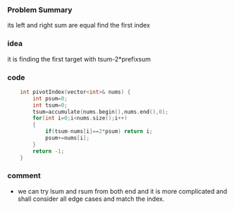 ### Problem Summary
its left and right sum are equal
find the first index

### idea
it is finding the first target with tsum-2*prefixsum

### code
```cpp
    int pivotIndex(vector<int>& nums) {
        int psum=0;
        int tsum=0;
        tsum=accumulate(nums.begin(),nums.end(),0);
        for(int i=0;i<nums.size();i++)
        {
            if(tsum-nums[i]==2*psum) return i;
            psum+=nums[i];
        }
        return -1;
    }
```

### comment
- we can try lsum and rsum from both end and it is more complicated and shall consider all edge cases and match the index.
